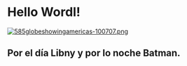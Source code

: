 # Hello Wordl!

[![585globeshowingamericas-100707.png](https://i.postimg.cc/PrmTWgnV/585globeshowingamericas-100707.png)](https://postimg.cc/8jP2Dn5L)

## Por el día Libny y por lo noche Batman.



